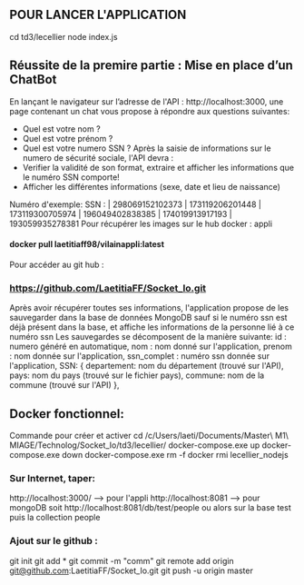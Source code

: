 ## POUR LANCER L'APPLICATION 
cd td3/lecellier
node index.js

## Réussite de la premire partie : Mise en place d’un ChatBot
En lançant le navigateur sur l’adresse de l'API : http://localhost:3000, une page contenant un chat vous propose à répondre aux questions suivantes:
- Quel est votre nom ?
- Quel est votre prénom ?
- Quel est votre numero SSN ?
Après la saisie de informations sur le numero de sécurité sociale, l'API devra :
- Verifier la validité de son format, extraire et afficher les informations que le 
numéro SSN comporte!
- Afficher les différentes informations (sexe, date et lieu de naissance)

Numéro d'exemple: 
SSN : | 298069152102373 | 173119206201448 | 173119300705974 | 196049402838385 | 174019913917193 | 193059935278381
Pour récupérer les images sur le hub docker : appli
#### docker pull laetitiaff98/vilainappli:latest
Pour accéder au git hub : 
### https://github.com/LaetitiaFF/Socket_Io.git
Après avoir récupérer toutes ses informations, l'application propose de les sauvegarder dans la base de données MongoDB sauf si le numéro ssn est déjà présent dans la base, et 
affiche les informations de la personne lié à ce numéro ssn
Les sauvegardes se décomposent de la manière suivante:
    id : numero généré en automatique,
    nom : nom donné sur l'application,
    prenom : nom donnée sur l'application,
    ssn_complet : numéro ssn donnée sur l'application,
    SSN: {
        departement: nom du département (trouvé sur l'API),
        pays: nom du pays (trouvé sur le fichier pays),
        commune: nom de la commune (trouvé sur l'API)
    },

## Docker fonctionnel:
Commande pour créer et activer
cd /c/Users/laeti/Documents/Master\ M1\ MIAGE/Technolog/Socket_Io/td3/lecellier/
docker-compose.exe up
docker-compose.exe down
docker-compose.exe rm -f 
docker rmi lecellier_nodejs 

### Sur Internet, taper:
http://localhost:3000/ --> pour l'appli 
http://localhost:8081  --> pour mongoDB soit http://localhost:8081/db/test/people
ou alors sur la base test puis la collection people

### Ajout sur le github :
git init
git add *
git commit -m "comm"
git remote add origin git@github.com:LaetitiaFF/Socket_Io.git
git push -u origin master
